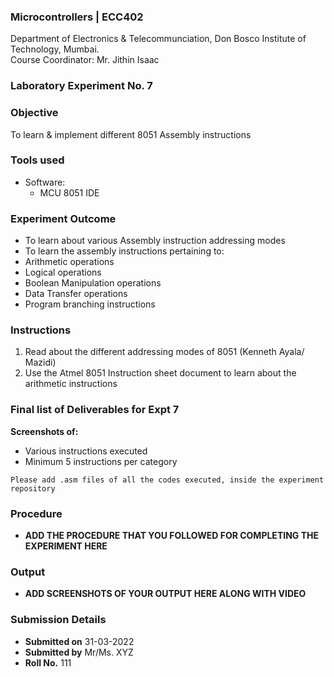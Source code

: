 ### Microcontrollers | ECC402 
Department of Electronics & Telecommunciation, 
Don Bosco Institute of Technology, Mumbai.  
Course Coordinator: Mr. Jithin Isaac

### Laboratory Experiment No. 7
 
### Objective  
To learn & implement different 8051 Assembly instructions
 
### Tools used  
- Software: 
  - MCU 8051 IDE 

### Experiment Outcome
-  To learn about various Assembly instruction addressing modes
-  To learn the assembly instructions pertaining to:
  - Arithmetic operations
  - Logical operations
  - Boolean Manipulation operations
  - Data Transfer operations
  - Program branching instructions

### Instructions

1. Read about the different addressing modes of 8051 (Kenneth Ayala/ Mazidi)
2. Use the Atmel 8051 Instruction sheet document to learn about the arithmetic instructions

### Final list of Deliverables for Expt 7

**Screenshots of:**
- Various instructions executed 
- Minimum 5 instructions per category

`Please add .asm files of all the codes executed, inside the experiment repository`

### Procedure 
- **ADD THE PROCEDURE THAT YOU FOLLOWED FOR COMPLETING THE EXPERIMENT HERE**

### Output
- **ADD SCREENSHOTS OF YOUR OUTPUT HERE ALONG WITH VIDEO**  

### Submission Details
- **Submitted on** 31-03-2022
- **Submitted by** Mr/Ms. XYZ
- **Roll No.** 111


